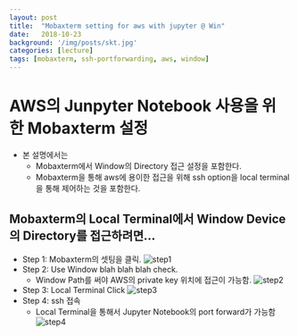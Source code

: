 ```yaml
---
layout: post
title:  "Mobaxterm setting for aws with jupyter @ Win"
date:   2018-10-23
background: '/img/posts/skt.jpg'
categories: [lecture]
tags: [mobaxterm, ssh-portforwarding, aws, window]
---
```


AWS의 Junpyter Notebook 사용을 위한 Mobaxterm 설정 
================================================================

- 본 설명에서는
  * Mobaxterm에서 Window의 Directory 접근 설정을 포함한다.
  * Mobaxterm을 통해 aws에 용이한 접근을 위해 ssh option을 local terminal을 통해 제어하는 것을 포함한다.

Mobaxterm의 Local Terminal에서 Window Device의 Directory를 접근하려면...
------------------------
* Step 1: Mobaxterm의 셋팅을 클릭.
![step1](https://lh3.googleusercontent.com/ewqYZVNjMzYMvUQ1PbPft3DDT4iX-K93NzKaF1QsYI662CY-EChKI79x6SHXwOE7mFUcmUdMrCEGfrTAJqt0uaXSac5SLUhGqOaA3LCuLkWQ4bY7tn31wfAIocpZqWR91c63FXwt6dj1u-xLU0DD9Kki8MlPoPDYWGvjLfrfU5_5uUeFrt6aW-EwecQ869DxSnSWJQbi6-1-JjJ5KB9YuADZr8LRLNhRAbOf6xXZ0c9Q6WiYOCXEEzYeN2EAHoFipaJLkWjH4SNiXJ67jZ8KUXTjycYW5NjNKwde6v8fhtmzBPs0fKnQgdlmO74_x5maYMvyI2WLDQzN_2mckQduB8awO__rJrqHlEOijFxxk7pM4QEOKHj6M71Ufw-ynAJZGb9-01w_kOwB-vktFU_OWXsh3qBRuoDcxJ-VqKxjj-tJ4h2bXfC2wZT-3FEdpit5fp_u6-npFxGw3cjQO6ej1PdimE8AohvOwgQU7JXYV_l6EbArC0ZTWrNNUXlPD3qDNDVPkJ14M4lsv0qJyOG5w56DJL16i8QJRTEUY1tuXWb1uxjzTgbHSCaMFaB5tfgcnKcsFnCsY1AhYxi7UiNYJVktRmDcuJ-0ji1PzGyQXTOnH2SN37qvfq6eAeCmqdgs=w1026-h513-no)
* Step 2: Use Window blah blah blah check.
  * Window Path를 써야 AWS의 private key 위치에 접근이 가능함.
![step2](https://lh3.googleusercontent.com/wgezyaCB98HB1LMyFGYuYXtUzHvGVakC87muH2jQmZQs8Jc3qM43uMpXZQ9fCIm4FLevQQg3n5IIr-PAey4NOHueGPfVIxpGvNcfX5zwFiSsumPWWZ4H7PzYeZmLfwy3zbvUNlrvur-s0Jwt47rFT-CpdcoRL2K44SNcRbnk3GUJxmt6bbCOJOaF0R6QeEFdri3q00YR1CH3VpFfeQmb2eHeOy2cu5vJqSc-S05JeHDWZ6fKHfSTkxZAnY7l3i-zccp_HYL2BTOLOHO2Pof9akAnHYoPdIsNK1f9pcxD9P48DB03Cak1UmdYF_w7QwlrUzs4N6_ODyITc6Y7jVpojCA48yuXrHDBXJwg_cSvzFtAbCkwgTmV4_GQb4EjVNZE1zMmq4qWWfweo6i9vgS0gIDJQc5YUGLUoJYPu38D6rASJ92DqvMV7GqGgy4k_zc73g3YqkwGE5NLoh-cdUcuEQadHjal9V2ouw8zT6TRCMJPV3294FsLvUe928iFqTzYW_asMwYky6yz4V74iUytxPL-bexEVilx_h38WkOB3xo1_gqvpypfD02Ah5NyJiAazfcVTgKo4ZyGOM9rNQCBYZc9NpsN5Bac6EvAAlDxB_FsMSH1LERu-WR7ZwmKEkQ4=w593-h330-no)
* Step 3: Local Terminal Click
![step3](https://lh3.googleusercontent.com/tnB29myh329yBH5TaiCfA2c28xR_mwtNBcBpAGr3PaSpYrmeLro9ZOlroeQAcxmw9RHFLR_rCWAkRziHbn88hCdrVY2rryPTbHcOjPKSmebveXYBS9CeQh8lxBw6HD0GxQv7APbg8jg9X16Oh4HSEyxO1nvQb4a84F44rjg36-EidZq0DNtN5xEpw3ikVYD6mjL_bmEPgAhNWVHnzB-F-KITmSL5n7eNGIgi5zPb3vmKDWZpT-9YoHGBQBuwyhhafBQlma4spq2EOPSlqreLv6fZTz2rBW98RlOKnCgI86Oj1TPgrm71KNt1Ylip6ryMXYd0v0FM4objo5wWI8G2v1I0tXYC_yravz_d6AQ171HOdOyZ62LTL4J61yfGucljvOsW_wxWXpxlDg4oU865PHyJwHstPWgEYKq_L0hRcDOTjxla0GB4gx2JMwP8VQCNg3838zsVhECBeVlVASRm0sPKwTfBSKNHKSmneE__BX4MMQL8lkAOlNRQ1R0cUydCRmgZjWi961UyhZaH36xNQRj9yd2GCuXocyJJtD64pgwwN8f3OFBPChWyCgtOJ01izsBn6uMJK0EbhTgNvUD3nXqxilkKlYuo0kmAwg-erCPCC3AgQa8YvjnUTxaM3AzEN8nv0__RVtUYyw2jMFzeATuYMjhWyAZyMmgWkGzEW32z_mLU8ER6rUI1cQ=w567-h391-no)
* Step 4: ssh 접속
  * Local Terminal을 통해서 Jupyter Notebook의 port forward가 가능함
![step4](https://lh3.googleusercontent.com/wku85NQi5TjrI3ZFB6E5CMKuqK5G-e7Lwk4wUIWMJAc69bCP9nqC_w6q470s107J1tFkjWeTuaEQH8OnjuFmA_54g70nPz-ddM18AQJQnxs6wZkpyyobfrCNN8ky8bMTmAjhP7jI9IozA_fdkSAXQd8tvv8KwQtM-bA0Qsipaa_YiTXsVS-VQWWrYv763mFCcGbynK4tMWcDQ2Vqfm1Be04ImN_Hxub01Oh_wXOLnpYYfKTvehLxyG1kmMz8EerA4SmyJ8R5JIxUJEyEaE_Ml_taeTYY64emGB6WqJ2tLoRUlqrI1Qc_ToR3YbZJYAfqB9Saghv5UjWb3xSEmeuqr3C4mJVAfpQCZvyvDomKL454CrnnMAdkzTZh3ppEvVc93t8pzOo7F0YdVDy7wjSZytnLP4ssSXJ2Cs5r4eMx-m7rBL8lWxsvlwyHvpHESrvKeTvUlrwe85JA9FzoeThyRcrtCwqVyzECj2wktmF4A8y92ua18oaIqxYKobApwBZ3Hx1K-Ne5Pwn2xNpV7HRqPgM7epR33OwcFORZUKRRAjN909zZEX_7hLBAqL8bv0qP3lQSuYfblywOxhuDu3rLcEIDLx4ZrewHd_AvXoIwhMAmSxtFHnLSJCNcFqBZiooDHG0jDmCr6ERb7s2AaiH7MOHEyq-2B5s3oVrch0_Oi7Z6qQD97Jxhx0Bm2w=w805-h236-no)
